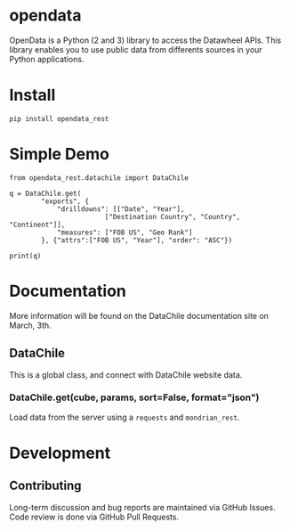 # opendata
OpenData is a Python (2 and 3) library to access the Datawheel APIs. This library enables you to use public data from differents sources in your Python applications.

# Install
`pip install opendata_rest`

# Simple Demo
```
from opendata_rest.datachile import DataChile

q = DataChile.get(
        "exports", {
            "drilldowns": [["Date", "Year"],
                        ["Destination Country", "Country", "Continent"]],
            "measures": ["FOB US", "Geo Rank"]
        }, {"attrs":["FOB US", "Year"], "order": "ASC"})

print(q)
```
# Documentation
More information will be found on the DataChile documentation site on March, 3th.

## DataChile
This is a global class, and connect with DataChile website data.

### DataChile.get(cube, params, sort=False, format="json")
Load data from the server using a `requests` and `mondrian_rest`.

# Development

## Contributing
Long-term discussion and bug reports are maintained via GitHub Issues. Code review is done via GitHub Pull Requests.